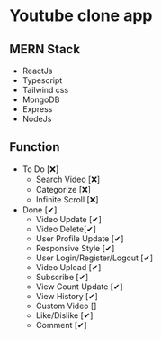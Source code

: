 # Youtube clone app

## MERN Stack

<ul>
    <li>ReactJs</li>
    <li>Typescript</li>
    <li>Tailwind css</li>
    <li>MongoDB</li>
    <li>Express</li>
    <li>NodeJs</li>
</ul>

## Function

<ul>
    <li>
    To Do [❌]
    <ul>
        <li>Search Video [❌]</li>
        <li>Categorize [❌]</li>
        <li>Infinite Scroll [❌]</li>
    </ul>
    </li>
    <li>
    Done [✔]
    <ul>
        <li>Video Update [✔]</li>
        <li>Video Delete[✔]</li>
        <li>User Profile Update [✔]</li>
        <li>Responsive Style [✔]</li>
        <li>User Login/Register/Logout [✔]</li>
        <li>Video Upload [✔]</li>
        <li>Subscribe [✔]</li>
        <li>View Count Update [✔]</li>
        <li>View History [✔]</li>
        <li>Custom Video []</li>
        <li>Like/Dislike [✔]</li>
        <li>Comment [✔]</li>
    </ul>
    </li>
</ul>
